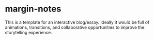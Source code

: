 # margin-notes
This is a template for an interactive blog/essay. 
Ideally it would be full of animations, transitions, and collaborative opportunities 
to improve the storytelling experience.
